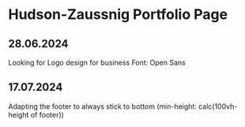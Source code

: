# Hudson-Zaussnig Portfolio Page

## 28.06.2024
Looking for Logo design for business
Font: Open Sans

## 17.07.2024
Adapting the footer to always stick to bottom (min-height: calc(100vh-height of footer))
